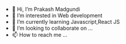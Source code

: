 - 👋 Hi, I’m Prakash Madgundi
- 👀 I’m interested in Web development
- 🌱 I’m currently learning Javascript,React JS
- 💞️ I’m looking to collaborate on ...
- 📫 How to reach me ...

<!---
pmadgundi87/pmadgundi87 is a ✨ special ✨ repository because its `README.md` (this file) appears on your GitHub profile.
You can click the Preview link to take a look at your changes.
--->
